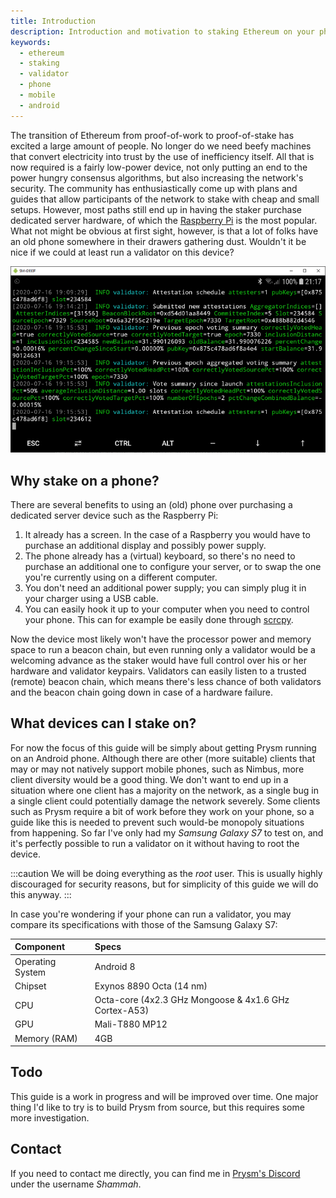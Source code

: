```yaml
---
title: Introduction
description: Introduction and motivation to staking Ethereum on your phone
keywords:
  - ethereum
  - staking
  - validator
  - phone
  - mobile
  - android
---
```


The transition of Ethereum from proof-of-work to proof-of-stake has excited a large amount of people. No longer do we need beefy machines that convert electricity into trust by the use of inefficiency itself. All that is now required is a fairly low-power device, not only putting an end to the power hungry consensus algorithms, but also increasing the network's security. The community has enthusiastically come up with plans and guides that allow participants of the network to stake with cheap and small setups. However, most paths still end up in having the staker purchase dedicated server hardware, of which the [Raspberry Pi](https://www.raspberrypi.org/) is the most popular. What not might be obvious at first sight, however, is that a lot of folks have an old phone somewhere in their drawers gathering dust. Wouldn't it be nice if we could at least run a validator on this device?

![Validating with Prysm on a phone](/img/introduction/1.png)

## Why stake on a phone?
There are several benefits to using an (old) phone over purchasing a dedicated server device such as the Raspberry Pi:

1. It already has a screen. In the case of a Raspberry you would have to purchase an additional display and possibly power supply.
1. The phone already has a (virtual) keyboard, so there's no need to purchase an additional one to configure your server, or to swap the one you're currently using on a different computer.
1. You don't need an additional power supply; you can simply plug it in your charger using a USB cable.
1. You can easily hook it up to your computer when you need to control your phone. This can for example be easily done through [scrcpy](scrcpy.md).

Now the device most likely won't have the processor power and memory space to run a beacon chain, but even running only a validator would be a welcoming advance as the staker would have full control over his or her hardware and validator keypairs. Validators can easily listen to a trusted (remote) beacon chain, which means there's less chance of both validators and the beacon chain going down in case of a hardware failure.

## What devices can I stake on?
For now the focus of this guide will be simply about getting Prysm running on an Android phone. Although there are other (more suitable) clients that may or may not natively support mobile phones, such as Nimbus, more client diversity would be a good thing. We don't want to end up in a situation where one client has a majority on the network, as a single bug in a single client could potentially damage the network severely. Some clients such as Prysm require a bit of work before they work on your phone, so a guide like this is needed to prevent such would-be monopoly situations from happening. So far I've only had my *Samsung Galaxy S7* to test on, and it's perfectly possible to run a validator on it without having to root the device.

:::caution
We will be doing everything as the *root* user. This is usually highly discouraged for security reasons, but for simplicity of this guide we will do this anyway.
:::

In case you're wondering if your phone can run a validator, you may compare its specifications with those of the Samsung Galaxy S7:

| Component        | Specs                                                 |
| :--------------- | :---------------------------------------------------- |
| Operating System | Android 8                                             | 
| Chipset          | Exynos 8890 Octa (14 nm)                              |
| CPU              | Octa-core (4x2.3 GHz Mongoose & 4x1.6 GHz Cortex-A53) |
| GPU              | Mali-T880 MP12                                        |
| Memory (RAM)     | 4GB                                                   |

## Todo
This guide is a work in progress and will be improved over time. One major thing I'd like to try is to build Prysm from source, but this requires some more investigation.

## Contact
If you need to contact me directly, you can find me in [Prysm's Discord](https://discord.gg/YMVYzv6) under the username *Shammah*.